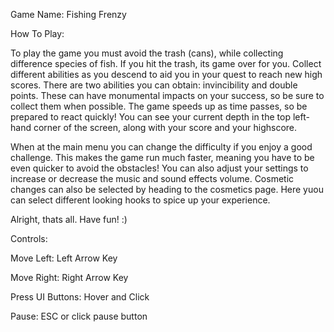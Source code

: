 Game Name: Fishing Frenzy

How To Play:

To play the game you must avoid the trash (cans), while collecting difference species of fish. If you hit the trash, its game over for you. 
Collect different abilities as you descend to aid you in your quest to reach new high scores. There are two abilities you can obtain: 
invincibility and double points. These can have monumental impacts on your success, so be sure to collect them when possible. The game speeds
up as time passes, so be prepared to react quickly! You can see your current depth in the top left-hand corner of the screen, along with your
score and your highscore.

When at the main menu you can change the difficulty if you enjoy a good challenge. This makes the game run much faster, meaning you have to 
be even quicker to avoid the obstacles! You can also adjust your settings to increase or decrease the music and sound effects volume. Cosmetic
changes can also be selected by heading to the cosmetics page. Here yuou can select different looking hooks to spice up your experience.

Alright, thats all. Have fun! :)


Controls:

Move Left: Left Arrow Key

Move Right: Right Arrow Key

Press UI Buttons: Hover and Click

Pause: ESC or click pause button